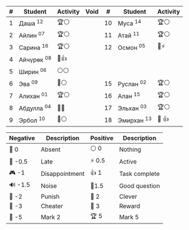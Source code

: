 | #   | Student               | Activity | Void | #   | Student               | Activity |
| --- | --------------------- | -------- | ---- | --- | --------------------- | -------- |
| 1   | Даша <sup>12</sup>    | 🏆⚪      |      | 10  | Муса <sup>14</sup>    | 🏆⚪      |
| 2   | Айлин <sup>07</sup>   | 🏆⚪      |      | 11  | Атай <sup>11</sup>    | 🏆⚪      |
| 3   | Сарина <sup>16</sup>  | 🏆⚪      |      | 12  | Осмон <sup>05</sup>   | 🔑⚡      |
| 4   | Айчүрөк <sup>08</sup> | 🔑👍     |      |     |                       |          |
| 5   | Ширин <sup>06</sup>   | ⚪⚪       |      |     |                       |          |
| 6   | Эва <sup>09</sup>     | 🔑⚪      |      | 15  | Руслан <sup>02</sup>  | 🏆⚪      |
| 7   | Алихан <sup>01</sup>  | 🏆⚪      |      | 16  | Алан <sup>15</sup>    | 🏆⚪      |
| 8   | Абдулла <sup>04</sup> | 🔑🔑     |      | 17  | Эльхан <sup>03</sup>  | 🏆⚪      |
| 9   | Эрбол <sup>10</sup>   | 🔑⚪      |      | 18  | Эмирхан <sup>13</sup> | 🏅️ 👍   |

| Negative | Description    | Positive | Description   |
| -------- | -------------- | -------- | ------------- |
| 👻 0     | Absent         | ⚪ 0      | Nothing       |
| 🔔 -0.5  | Late           | ⚡ 0.5    | Active        |
| 🎮 -1    | Disappointment | 👍 1     | Task complete |
| 🔊 -1.5  | Noise          | 🧐1.5    | Good question |
| 👺 -2    | Punish         | 🔑 2     | Clever        |
| 🐒 -3    | Cheater        | 🏅️ 3    | Reward        |
| 🏴 -5    | Mark 2         | 🏆 5     | Mark 5        |
